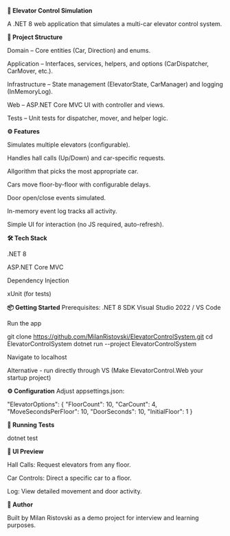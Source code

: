 <b>🚀 Elevator Control Simulation</b>

  A .NET 8 web application that simulates a multi-car elevator control system.

<b>📂 Project Structure</b>

  Domain – Core entities (Car, Direction) and enums.
  
  Application – Interfaces, services, helpers, and options (CarDispatcher, CarMover, etc.).
  
  Infrastructure – State management (ElevatorState, CarManager) and logging (InMemoryLog).
  
  Web – ASP.NET Core MVC UI with controller and views.
  
  Tests – Unit tests for dispatcher, mover, and helper logic.

<b>⚙️ Features</b>

  Simulates multiple elevators (configurable).
  
  Handles hall calls (Up/Down) and car-specific requests.
  
  Allgorithm that picks the most appropriate car.
  
  Cars move floor-by-floor with configurable delays.
  
  Door open/close events simulated.
  
  In-memory event log tracks all activity.
  
  Simple UI for interaction (no JS required, auto-refresh).

<b>🛠️ Tech Stack</b>

  .NET 8
  
  ASP.NET Core MVC
  
  Dependency Injection
  
  xUnit (for tests)

<b>📦 Getting Started</b>
  Prerequisites:
  .NET 8 SDK
  Visual Studio 2022 / VS Code

  Run the app
  
  git clone https://github.com/MilanRistovski/ElevatorControlSystem.git
  cd ElevatorControlSystem
  dotnet run --project ElevatorControlSystem

  Navigate to localhost

  Alternative - run directly through VS (Make ElevatorControl.Web your startup project)

<b>⚙️ Configuration</b>
Adjust appsettings.json:

"ElevatorOptions": {
  "FloorCount": 10,
  "CarCount": 4,
  "MoveSecondsPerFloor": 10,
  "DoorSeconds": 10,
  "InitialFloor": 1
}

<b>🧪 Running Tests</b>

  dotnet test

<b>📸 UI Preview</b>
  
  Hall Calls: Request elevators from any floor.
  
  Car Controls: Direct a specific car to a floor.
  
  Log: View detailed movement and door activity.

<b>👤 Author</b>

  Built by Milan Ristovski as a demo project for interview and learning purposes.
